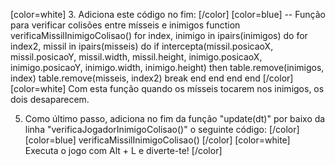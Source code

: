 [color=white]
3. Adiciona este código no fim:
   [/color] [color=blue]
    -- Função para verificar colisões entre mísseis e inimigos
    function verificaMissilInimigoColisao()
        for index, inimigo in ipairs(inimigos) do
            for index2, missil in ipairs(misseis) do
                if intercepta(missil.posicaoX, missil.posicaoY, missil.width, missil.height, inimigo.posicaoX, inimigo.posicaoY, inimigo.width, inimigo.height) then
                    table.remove(inimigos, index)
                    table.remove(misseis, index2)
                    break
                end
            end
        end
    end
   [/color] [color=white]
Com esta função quando os mísseis tocarem nos inimigos, os dois desaparecem. 

5. Como último passo, adiciona no fim da função "update(dt)" por baixo da linha 
"verificaJogadorInimigoColisao()" o seguinte código:
   [/color] [color=blue]
    verificaMissilInimigoColisao()
   [/color] [color=white]
Executa o jogo com Alt + L e diverte-te!
   [/color]